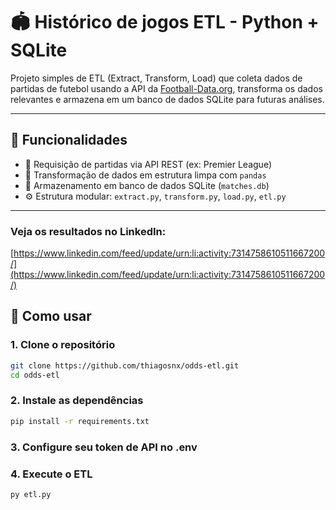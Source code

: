 # 🏟️ Histórico de jogos ETL - Python + SQLite

Projeto simples de ETL (Extract, Transform, Load) que coleta dados de partidas de futebol usando a API da [Football-Data.org](https://www.football-data.org/), transforma os dados relevantes e armazena em um banco de dados SQLite para futuras análises.

---

## 📌 Funcionalidades

- 🔁 Requisição de partidas via API REST (ex: Premier League)
- 🧹 Transformação de dados em estrutura limpa com `pandas`
- 💾 Armazenamento em banco de dados SQLite (`matches.db`)
- ⚙️ Estrutura modular: `extract.py`, `transform.py`, `load.py`, `etl.py`

---

### Veja os resultados no LinkedIn:
[https://www.linkedin.com/feed/update/urn:li:activity:7314758610511667200/](https://www.linkedin.com/feed/update/urn:li:activity:7314758610511667200/)

## 🚀 Como usar

### 1. Clone o repositório

```bash
git clone https://github.com/thiagosnx/odds-etl.git
cd odds-etl
```
### 2. Instale as dependências
```bash
pip install -r requirements.txt
```

### 3. Configure seu token de API no .env


### 4. Execute o ETL
```bash
py etl.py
```





